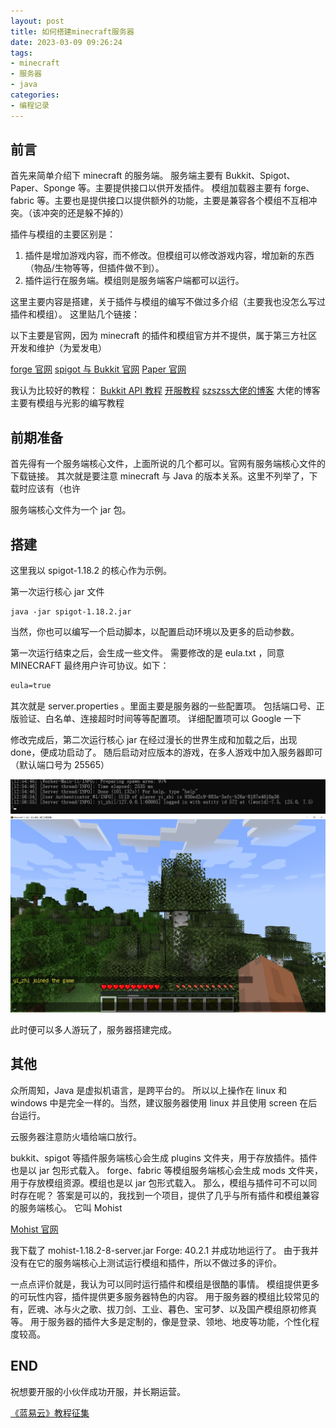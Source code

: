 ```yaml
---
layout: post
title: 如何搭建minecraft服务器
date: 2023-03-09 09:26:24
tags:
- minecraft
- 服务器
- java
categories:
- 编程记录
---
```


## 前言

首先来简单介绍下 minecraft 的服务端。
服务端主要有 Bukkit、Spigot、Paper、Sponge 等。主要提供接口以供开发插件。
模组加载器主要有 forge、fabric 等。主要也是提供接口以提供额外的功能，主要是兼容各个模组不互相冲突。（该冲突的还是躲不掉的）

插件与模组的主要区别是：
1. 插件是增加游戏内容，而不修改。但模组可以修改游戏内容，增加新的东西（物品/生物等等，但插件做不到）。
2. 插件运行在服务端。模组则是服务端客户端都可以运行。

这里主要内容是搭建，关于插件与模组的编写不做过多介绍（主要我也没怎么写过插件和模组）。
这里贴几个链接：

以下主要是官网，因为 minecraft 的插件和模组官方并不提供，属于第三方社区开发和维护（为爱发电）

[forge 官网](https://files.minecraftforge.net/net/minecraftforge/forge/)
[spigot 与 Bukkit 官网](https://getbukkit.org/)
[Paper 官网](https://papermc.io/)

我认为比较好的教程：
[Bukkit API 教程](https://bdn.tdiant.net/#/README)
[开服教程](https://guide.minecraft.kim/)
[szszss大佬的博客](http://blog.hakugyokurou.net/) 大佬的博客主要有模组与光影的编写教程

## 前期准备

首先得有一个服务端核心文件，上面所说的几个都可以。官网有服务端核心文件的下载链接。
其次就是要注意 minecraft 与 Java 的版本关系。这里不列举了，下载时应该有（也许

服务端核心文件为一个 jar 包。

## 搭建

这里我以 spigot-1.18.2 的核心作为示例。

第一次运行核心 jar 文件
~~~shell
java -jar spigot-1.18.2.jar
~~~
当然，你也可以编写一个启动脚本，以配置启动环境以及更多的启动参数。

第一次运行结束之后，会生成一些文件。
需要修改的是 eula.txt ，同意 MINECRAFT 最终用户许可协议。如下：
~~~txt
eula=true
~~~

其次就是 server.properties 。里面主要是服务器的一些配置项。
包括端口号、正版验证、白名单、连接超时时间等等配置项。
详细配置项可以 Google 一下

修改完成后，第二次运行核心 jar
在经过漫长的世界生成和加载之后，出现 done，便成功启动了。
随后启动对应版本的游戏，在多人游戏中加入服务器即可（默认端口号为 25565）

![done](../images/如何搭建minecraft服务器/done.png)
![done_game](../images/如何搭建minecraft服务器/done_game.png)

此时便可以多人游玩了，服务器搭建完成。

## 其他

众所周知，Java 是虚拟机语言，是跨平台的。
所以以上操作在 linux 和 windows 中是完全一样的。当然，建议服务器使用 linux 并且使用 screen 在后台运行。

云服务器注意防火墙给端口放行。

bukkit、spigot 等插件服务端核心会生成 plugins 文件夹，用于存放插件。插件也是以 jar 包形式载入。
forge、fabric 等模组服务端核心会生成 mods 文件夹，用于存放模组资源。模组也是以 jar 包形式载入。
那么，模组与插件可不可以同时存在呢？
答案是可以的，我找到一个项目，提供了几乎与所有插件和模组兼容的服务端核心。
它叫 Mohist 

[Mohist 官网](https://mohistmc.com/)

我下载了 mohist-1.18.2-8-server.jar Forge: 40.2.1 并成功地运行了。
由于我并没有在它的服务端核心上测试运行模组和插件，所以不做过多的评价。

一点点评价就是，我认为可以同时运行插件和模组是很酷的事情。
模组提供更多的可玩性内容，插件提供更多服务器特色的内容。
用于服务器的模组比较常见的有，匠魂、冰与火之歌、拔刀剑、工业、暮色、宝可梦、以及国产模组原初修真等。
用于服务器的插件大多是定制的，像是登录、领地、地皮等功能，个性化程度较高。

## END

祝想要开服的小伙伴成功开服，并长期运营。

[《蓝易云》教程征集](https://fishpi.cn/article/1677580643943)







